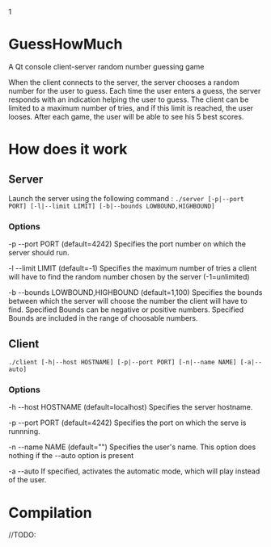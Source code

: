 1
# GuessHowMuch
A Qt console client-server random number guessing game

When the client connects to the server, the server chooses a random number for the user to guess.
Each time the user enters a guess, the server responds with an indication helping the user to guess.
The client can be limited to a maximum number of tries, and if this limit is reached, the user looses.
After each game, the user will be able to see his 5 best scores.

# How does it work

## Server

Launch the server using the following command :
```./server [-p|--port PORT] [-l|--limit LIMIT] [-b|--bounds LOWBOUND,HIGHBOUND]```

### Options
-p --port	PORT (default=4242)
  Specifies the port number on which the server should run.
  
-l --limit LIMIT (default=-1)
  Specifies the maximum number of tries a client will have to find the random number chosen by the server (-1=unlimited)
  
-b --bounds LOWBOUND,HIGHBOUND (default=1,100)
  Specifies the bounds between which the server will choose the number the client will have to find.
  Specified Bounds can be negative or positive numbers.
  Specified Bounds are included in the range of choosable numbers.

## Client

```./client [-h|--host HOSTNAME] [-p|--port PORT] [-n|--name NAME] [-a|--auto]```

### Options

-h --host	HOSTNAME (default=localhost)
  Specifies the server hostname.
  
-p --port	PORT (default=4242)
  Specifies the port on which the serve is runnning. 
  
-n --name	NAME (default="")
  Specifies the user's name.
  This option does nothing if the --auto option is present

-a --auto
  If specified, activates the automatic mode, which will play instead of the user.

# Compilation

//TODO:
